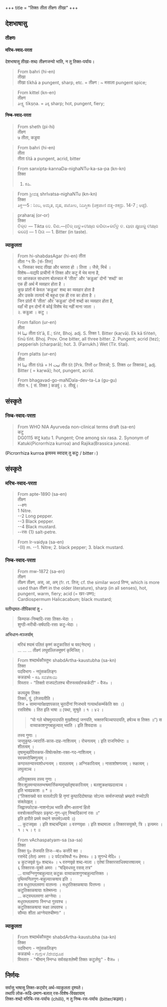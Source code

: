 +++
title = "तिक्तः तीता तीक्ष्णः तीखा"
+++

## देशभाषासु
### तीक्ष्णः
#### मरिच-स्वाद-परता
देशभाषासु तीखा-शब्दः तीक्ष्णजन्यो भाति, न तु तिक्त-पर्यायः। 


> From bahri (hi-en)  
तीखा  
तीखा tīkhā a pungent, sharp, etc. = तीक्ष्ण : ~ मसाला pungent spice;

> From kittel (kn-en)  
तीक्ष्ण  
ತೀಕ್ಷ್ಣ tīkṣṇa. = ತಿಕ್ಕ sharp; hot, pungent, fiery;  

#### निम्ब-स्वाद-परता
> From sheth (pi-hi)  
तीक्ष्ण  
७ तीता, कडुवा

> From bahri (hi-en)  
तीता  
तीता tītā a pungent, acrid, bitter

> From sanxipta-kannaDa-nighaNTu-ka-sa-pa (kn-kn)  
तिक्त  
> 1. ಕಹಿ.

> From ಶ್ರೀವತ್ಸ shrIvatsa-nighaNTu (kn-kn)  
तिक्त  
ತಿಕ್ತ—5 : ನಿಂಬ, ಅಮೃತ, ವೃಷ, ಪಟೋಲ, ನಿದಿಗ್ಧಿಕಾ (ಚಕ್ರಪಾಣಿ ದತ್ತ-ಶಕದ್ರು. 14-7 ; ಆಪ್ಟೆ).

> praharaj (or-or)  
तिक्त  
ତିକ୍ତ — Tikta ଦେ. ବିଣ.—(ତିଜ୍ ଧାତୁ=ତୀକ୍ଷ୍ଣ କରିବା+କର୍ତ୍ତୃ ତ. ୟାହା କ୍ଷୁଧାକୁ ତୀକ୍ଷ୍ଣ କରେ) — 1 ପିତା — 1. Bitter (in taste). 

### व्याकुलता

> From hi-shabdasAgar (hi-en)
तीता  
तीता ^१ वि॰ [सं॰ तित्त]  
१. जिसका स्वाद तीखा और चरपरा हो । तित्ता । जैसे, मिर्च ।  
विशेष—यद्यपि प्राचीनों ने तिक्त और कटु में भेव माना है,  
पर आजकल साधारण बोलचाल में 'तीता' और 'कडुआ' दोनों 'शब्दों' का  
एक ही अर्थ में व्यवहार होता है ।  
कुछ प्रांतों में केवल 'कडुआ' शब्द का व्यवहार होता है  
और उसके तात्पर्य भी बहुधा एक ही रस का होता है ।  
जिन प्रांतों में 'तीता' और 'कडुआ' दोनों शब्दों का व्यवहार होता है,  
वहाँ भी इन दोनों में कोई विशेष भेद नहीं माना जाता ।  
२. कडुआ । कटु ।


> From fallon (ur-en)  
तीता  
H تيتا तीता tīt'ā, E.; tīṅt, Bhoj. adj. S. तिक्त 1. Bitter (kaṛvā). Ek kā tīṅteṅ, tīnū tīṅt. Bhoj. Prov. One bitter, all three bitter. 2. Pungent; acrid (tez); pepperish (charparā); hot. 3. (Farrukh.) Wet (Tir. tītal).

> From platts (ur-en)    
तीता  
H تيتا तीता tītā = H تيت तीत tīt [Prk. तित्तो or तित्तओ; S. तिक्तः or तिक्तकः], adj. Bitter ( = kaṛwā); hot, pungent, acrid.

> From bhagavad-go-maNDala-dev-ta-La (gu-gu)  
तीता
१. [ सं. तिक्त ]
कडवुं।
२.
तीखुं।



## संस्कृते

### निम्ब-स्वाद-परता
> From WHO NIA Ayurveda non-clinical terms draft (sa-en)  
कटु  
DG0115 कटु kaṭu 1. Pungent; One among six rasa. 2. Synonym of Katuki(Picrorrhiza kurroa) and Rajika(Brassica juncea).

(Picrorrhiza kurroa इत्यस्य स्वादस् तु कटुः / bitter।)


## संस्कृते
### मरिच-स्वाद-परता
> From apte-1890 (sa-en)  
तीक्ष्ण  
--क्ष्णः  
1 Nitre.  
--2 Long pepper.  
--3 Black pepper.  
--4 Black mustard.  
--रसः {1} salt-petre. 

> From lr-vaidya (sa-en)  
> -(II) m.
--1. Nitre; 2. black pepper; 3. black mustard.

### निम्ब-स्वाद-परता
> From mw-1872 (sa-en)  
तीक्ष्ण  
तीक्ष्ण तीक्ष्ण, अस्, आ, अम् (fr. rt. तिज्; cf. the similar word तिग्म, which is more used than तीक्ष्ण in the older literature), sharp (in all senses), hot, pungent, warm, fiery; acid (= खर-उष्ण);  
Cardiospermum Halicacabum; black mustard;

यतीन्द्रमत-तीपिकायां तु - 

> किम्पाक-निम्बादि-रसाः तिक्त-भेदाः ।  
शुण्ठी-मरीची-सर्षपादि-रसाः कटु-भेदाः ।  

अभिधान-मञ्जर्याम्

> मरिचं श्यामं पलितं कृष्णं कटुकासितं च यव(नेष्टम्) ।  
... ... ... तीक्ष्णं लघुवल्लिजमूषणं कृमिजित् ।

> From शब्दार्थकौस्तुभः shabdArtha-kaustubha (sa-kn)  
तिक्त  
पदविभागः - नपुंसकलिङ्गः  
कन्नडार्थः - ಕಹಿ ಸವತೆಕಾಯಿ  
विस्तारः - "तिक्तो राजपटोलश्च भीरुस्त्वर्वारुकर्कटी" - वैज० ।


> कल्पद्रुमः
> तिक्तः  
तिक्तः, पुं, (तेजयतीति ।  
तिज + सामान्यापेक्षज्ञापकात् चुरादीनां णिजभावे गत्यार्थाकर्म्मकेति क्तः ।)  
रसविशेषः । तित इति भाषा ॥
(यथा, सुश्रुते । १ । ४२ ।
> > “यो गले चोषमुत्पादयति मुखवैशद्यं जनयति, भक्तरुचिञ्चापादयति, हर्षञ्च स तिक्तः ॥”)
> स वाय्वाकाशगुणबाहुल्यात् भवति । इति शिवदासः ॥
>
> तस्य गुणाः ।  
जन्तुकुष्ठ-ज्वरार्त्ति-कास-दाह-नाशित्वम् । रोचनत्वम् । इति राजनिर्घण्टः ॥  
शीतत्वम् ।  
तृषामूर्च्छापित्तकफ-विषोत्क्लेश-रक्त-गद-नाशित्वम् ।  
स्वयमरोचिष्णुत्वम् ।  
कण्ठस्तन्यास्यशोधनत्वम् । वातलत्वम् ।
अग्निकारित्वम् । नासाशोषणत्वम् । रूक्षत्वम् ।
लघुत्वञ्च ।
>
> अतियुक्तस्य तस्य गुणाः ।  
> शिरःशूलमन्यास्तम्भश्रमार्त्तिकम्पमूर्च्छातृषाकारित्वम् । बलशुक्रक्षयप्रदत्वञ्च ।  
> इति भावप्रकाशः ॥ * ॥  
> (“तिक्ताख्यो वत वातलोऽपि हि नृणां कुष्ठादिदोषापहः
सोऽन्तः सर्व्वरुजापहो भ्रमहरो रुच्योऽपि संक्लेदहृत् ।  
जिह्वास्फोटक-नाशनोऽथ भवति क्षीण-क्षतानां हितो  
वक्त्रोत्क्लान्तिहरः प्रकृष्ट-गुण-धृत् निम्बादिकानां रसः ॥”  
इति हारीते प्रममे स्थाने सप्तमेऽध्याये ॥)  
… कुटजवृक्षः । इति शब्दचन्द्रिका ॥
वरुणवृक्षः । इति शब्दमाला ॥ तिक्तरसयुक्ते, त्रि । इत्यमरः । १ । ५ । ९ ॥

> From vAchaspatyam-sa (sa-sa)  
तिक्त  
तिक्त पु० तेजयति तिज--बा० कर्त्तरि क्त ।  
> रसभेदे (तेत) अमरः । २ पर्पटकोषधौ न० हेमच० । ३ सुगन्धे मेदि० ।  
> ४ कुटजवृक्षे पु० शब्दच० । ५ वरुणवृक्षे शब्द-माला । एतेषां तिक्तरसाधिक्यात्तषात्वम् ।  
> ६ तिक्तरस-युक्ते अमरः । “षड्विधस्तु रसस् तत्र”  
… वाय्वग्निगुणबाहुल्यात् कटुकः वाय्वाकाशगुणबाहुल्यात्तिक्तः ।  
पृथिव्यनिलगुण-बाहुल्यात्कषाय इति ।  
तत्र मधुराम्ललवणा वातघ्नाः ।
मधुरतिक्तकषायाः पित्तघ्नाः ।  
कटुतिक्तकषायाः श्लेष्मघ्नाः ।  
… कट्वम्ललवणा आग्नेयाः ।  
मधुराम्ललवणाः स्निग्धा गुरवश्च ।  
कटुतिक्तकषाया रूक्षा लघवश्च ।  
सौम्याः शीता आग्नेयाश्चीष्णाः” ।


### व्याकुलता
> From शब्दार्थकौस्तुभः shabdArtha-kaustubha (sa-kn)  
> तिक्त  
पदविभागः - नपुंसकलिङ्गः  
कन्नडार्थः - ಗುಗ್ಗುಳ /ದೇವಧೂಪ  
विस्तारः - "श्रीमान् स्निग्धः सर्वसहःश्लेष्मी तिक्तः कटुर्लघुः" - वैज० ।



## निर्णयः
सर्वासु भाषासु तिक्त-कट्वोर् अर्थ-व्याकुलता दृश्यते।  
तथापि लोक-रूढि-प्रमाण-बलात् रस-विशेष-विवक्षायाम्  
तिक्त-शब्दो मरिचि-रस-पर्यायः (chilli), न तु निम्ब-रस-पर्यायः (bitter/कढ़वा)।  
